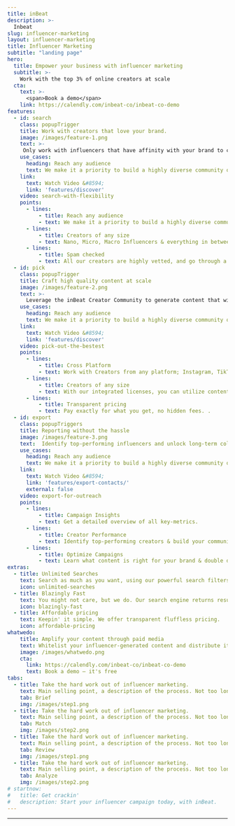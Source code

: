 ```yaml
---
title: inBeat
description: >-
  Inbeat
slug: influencer-marketing
layout: influencer-marketing
title: Influencer Marketing
subtitle: "landing page"
hero:
  title: Empower your business with influencer marketing
  subtitle: >-
    Work with the top 3% of online creators at scale
  cta:
    text: >-
      <span>Book a demo</span>
    link: https://calendly.com/inbeat-co/inbeat-co-demo
features:
  - id: search
    class: popupTrigger
    title: Work with creators that love your brand. 
    image: /images/feature-1.png
    text: >-
     Only work with influencers that have affinity with your brand to create collaborations that drive the highest engagement.
    use_cases:
      heading: Reach any audience
      text: We make it a priority to build a highly diverse community of creators.
    link:
      text: Watch Video &#8594;
      link: 'features/discover'
    video: search-with-flexibility
    points:
      - lines:
          - title: Reach any audience
          - text: We make it a priority to build a highly diverse community of creators. 
      - lines:
          - title: Creators of any size
          - text: Nano, Micro, Macro Influencers & everything in between.  
      - lines:
          - title: Spam checked
          - text: All our creators are highly vetted, and go through a fake-follower check.  
  - id: pick
    class: popupTrigger
    title: Craft high quality content at scale
    image: /images/feature-2.png
    text: >-
      Leverage the inBeat Creator Community to generate content that will drive awareness, brand love & sales. 
    use_cases:
      heading: Reach any audience
      text: We make it a priority to build a highly diverse community of creators.
    link:
      text: Watch Video &#8594;
      link: 'features/discover'
    video: pick-out-the-bestest
    points:
      - lines:
          - title: Cross Platform
          - text: Work with Creators from any platform; Instagram, TikTok, Snapchat, YouTube. 
      - lines:
          - title: Creators of any size
          - text: With our integrated licenses, you can utilize content as you see fit.   
      - lines:
          - title: Transparent pricing
          - text: Pay exactly for what you get, no hidden fees. .
  - id: export
    class: popupTriggers
    title: Reporting without the hassle
    image: /images/feature-3.png
    text:  Identify top-performing influencers and unlock long-term collaborati 
    use_cases:
      heading: Reach any audience
      text: We make it a priority to build a highly diverse community of creators.
    link:
      text: Watch Video &#8594;
      link: 'features/export-contacts/'
      external: false
    video: export-for-outreach
    points:
      - lines:
          - title: Campaign Insights
          - text: Get a detailed overview of all key-metrics.
      - lines:
          - title: Creator Performance
          - text: Identify top-performing creators & build your community of ambassadors.   
      - lines:
          - title: Optimize Campaigns
          - text: Learn what content is right for your brand & double down as you scale. 
extras:
  - title: Unlimited Searches
    text: Search as much as you want, using our powerful search filters.
    icon: unlimited-searches
  - title: Blazingly Fast
    text: You might not care, but we do. Our search engine returns results in milliseconds. We take pride in that.
    icon: blazingly-fast
  - title: Affordable pricing
    text: Keepin' it simple. We offer transparent fluffless pricing.
    icon: affordable-pricing
whatwedo:
    title: Amplify your content through paid media
    text: Whitelist your influencer-generated content and distribute it through the influencers’ handle to create ads that convert. 
    image: /images/whatwedo.png 
    cta:
      link: https://calendly.com/inbeat-co/inbeat-co-demo
      text: Book a demo — it's free
tabs:
  - title: Take the hard work out of influencer marketing.
    text: Main selling point, a description of the process. Not too long, adresses the main objection. Keep it from 2-3 lines. 
    tab: Brief
    img: /images/step1.png
  - title: Take the hard work out of influencer marketing.
    text: Main selling point, a description of the process. Not too long, adresses the main objection. Keep it from 2-3 lines. 
    tab: Match
    img: /images/step2.png
  - title: Take the hard work out of influencer marketing.
    text: Main selling point, a description of the process. Not too long, adresses the main objection. Keep it from 2-3 lines. 
    tab: Review
    img: /images/step1.png
  - title: Take the hard work out of influencer marketing.
    text: Main selling point, a description of the process. Not too long, adresses the main objection. Keep it from 2-3 lines. 
    tab: Analyze
    img: /images/step2.png
# startnow:
#   title: Get crackin'
#   description: Start your influencer campaign today, with inBeat.
---
```


---
